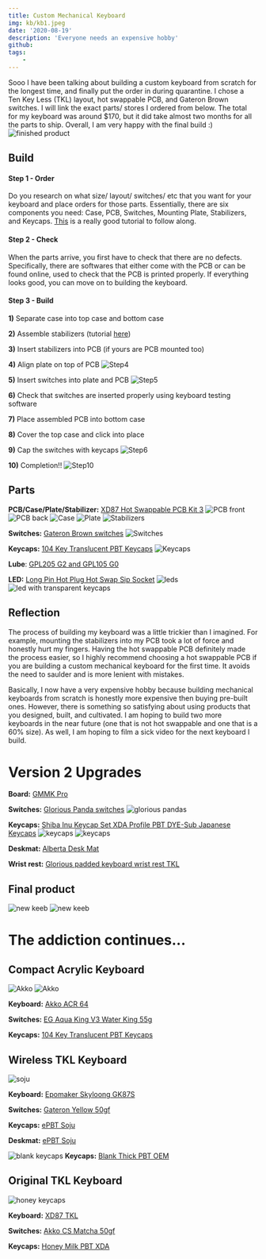 ```yaml
---
title: Custom Mechanical Keyboard
img: kb/kb1.jpeg
date: '2020-08-19'
description: 'Everyone needs an expensive hobby'
github:
tags:
    -
---
```


Sooo I have been talking about building a custom keyboard from scratch for the longest time, and finally put the order in during quarantine. I chose a Ten Key Less (TKL) layout, hot swappable PCB, and Gateron Brown switches. I will link the exact parts/ stores I ordered from below. The total for my keyboard was around $170, but it did take almost two months for all the parts to ship. Overall, I am very happy with the final build :)
![finished product](/images/projects/kb/kb2.JPG)

## Build 

#### Step 1 - Order

Do you research on what size/ layout/ switches/ etc that you want for your keyboard and place orders for those parts. Essentially, there are six components you need: Case, PCB, Switches, Mounting Plate, Stabilizers, and Keycaps. [This](https://www.techspot.com/guides/1625-diy-build-your-own-mechanical-keyboard/) is a really good tutorial to follow along.

#### Step 2 - Check

When the parts arrive, you first have to check that there are no defects. Specifically, there are softwares that either come with the PCB or can be found online, used to check that the PCB is printed properly. If everything looks good, you can move on to building the keyboard.

#### Step 3 - Build

**1)** Separate case into top case and bottom case

**2)** Assemble stabilizers (tutorial [here](https://www.youtube.com/watch?v=D21Ocg9kVsU))

**3)** Insert stabilizers into PCB (if yours are PCB mounted too)

**4)** Align plate on top of PCB
![Step4](/images/projects/kb/kb3.jpg)

**5)** Insert switches into plate and PCB
![Step5](/images/projects/kb/kb4.jpg)

**6)** Check that switches are inserted properly using keyboard testing software

**7)** Place assembled PCB into bottom case

**8)** Cover the top case and click into place

**9)** Cap the switches with keycaps
![Step6](/images/projects/kb/kb5.jpg)

**10)** Completion!!
![Step10](/images/projects/kb/kb6.jpg)

## Parts

**PCB/Case/Plate/Stabilizer:** [XD87 Hot Swappable PCB Kit 3](https://kprepublic.com/products/xd87-xd87-xd80-custom-mechanical-keyboard-kit80-supports-tkg-tools-support-underglow-rgb-pcb-programmed-gh80-kle?variant=10176717553708)
![PCB front](/images/projects/kb/kb7.jpg)
![PCB back](/images/projects/kb/kb8.jpg)
![Case](/images/projects/kb/kb9.jpg)
![Plate](/images/projects/kb/kb10.jpg)
![Stabilizers](/images/projects/kb/kb11.jpg)

**Switches:** [Gateron Brown switches](https://www.aliexpress.com/item/32980039972.html?spm=a2g0s.9042311.0.0.39e54c4d75xyGK)
![Switches](/images/projects/kb/kb12.jpg)

**Keycaps:** [104 Key Translucent PBT Keycaps](https://www.banggood.com/104-Key-Translucent-PBT-Keycaps-Matte-Texture-Keycap-Set-Color-Matching-for-Mechanical-Keyboard-p-1580724.html?rmmds=detail-left-hotproducts__3&ID=6157196&cur_warehouse=CN)
![Keycaps](/images/projects/kb/kb13.jpg)

**Lube**: [GPL205 G2 and GPL105 G0](https://www.aliexpress.com/item/4000934992040.html?spm=a2g0s.9042311.0.0.6b864c4daeWKTU)

**LED:** [Long Pin Hot Plug Hot Swap Sip Socket](https://www.aliexpress.com/item/32835228861.html?spm=a2g0s.9042311.0.0.6b864c4daeWKTU)
![leds](/images/projects/kb/kb14.jpg)
![led with transparent keycaps](/images/projects/kb/kb15.jpg)

## Reflection

The process of building my keyboard was a little trickier than I imagined. For example, mounting the stabilizers into my PCB took a lot of force and honestly hurt my fingers. Having the hot swappable PCB definitely made the process easier, so I highly recommend choosing a hot swappable PCB if you are building a custom mechanical keyboard for the first time. It avoids the need to saulder and is more lenient with mistakes.

Basically, I now have a very expensive hobby because building mechanical keyboards from scratch is honestly more expensive then buying pre-built ones. However, there is something so satisfying about using products that you designed, built, and cultivated. I am hoping to build two more keyboards in the near future (one that is not hot swappable and one that is a 60% size). As well, I am hoping to film a sick video for the next keyboard I build.


# Version 2 Upgrades
**Board:** [GMMK Pro](https://www.gloriousgaming.com/products/glorious-gmmk-pro-75-barebone-black)

**Switches:** [Glorious Panda switches](https://www.pcgamingrace.com/products/glorious-panda-mechanical-switches)
![glorious pandas](/images/projects/kb/kb16.jpg)

**Keycaps:** [Shiba Inu Keycap Set XDA Profile PBT DYE-Sub Japanese Keycaps](https://www.banggood.com/MechZone-116-Keys-Shiba-Inu-Keycap-Set-XDA-Profile-PBT-DYE-Sub-Japanese-Keycaps-for-Mechanical-Keyboards-p-1683525.html?utm_source=googleshopping&utm_medium=cpc_organic&gmcCountry=CA&utm_content=minha&utm_campaign=minha-ca-en-pc&currency=CAD&cur_warehouse=CN&createTmp=1&utm_source=googleshopping&utm_medium=cpc_bgs&utm_content=samcpx&utm_campaign=samcpx-ssc-CA-sku-decmain-1203&ad_id=483984659688&gclid=Cj0KCQiAj9iBBhCJARIsAE9qRtAfE4u_LOxxN_BqYgh5D1IEkKwTEFBpMwOcJ1HR25I6ZTR15onA_g8aAjcQEALw_wcB)
![keycaps](/images/projects/kb/kb17.jpg)
![keycaps](/images/projects/kb/kb18.jpg)

**Deskmat:** [Alberta Desk Mat](https://kineticlabs.com/desk-mats/agile/alberta-mat)

**Wrist rest:** [Glorious padded keyboard wrist rest TKL](https://www.gloriousgaming.com/products/glorious-gaming-keyboard-wrist-rest-padded)

## Final product
![new keeb](/images/projects/kb/kb1.jpeg)
![new keeb](/images/projects/kb/kb20.jpeg)


# The addiction continues...

## Compact Acrylic Keyboard

![Akko](/images/projects/kb/kb21.jpg)
![Akko](/images/projects/kb/kb22.jpg)

**Keyboard:** [Akko ACR 64](https://en.akkogear.com/product/acr-64-diy-kit/)

**Switches:** [EG Aqua King V3 Water King 55g](https://everglide.co/en-ca/products/everglide-aqua-king-water-king-switches-v3?variant=42887000326356)

**Keycaps:** [104 Key Translucent PBT Keycaps](https://www.banggood.com/104-Key-Translucent-PBT-Keycaps-Matte-Texture-Keycap-Set-Color-Matching-for-Mechanical-Keyboard-p-1580724.html?rmmds=detail-left-hotproducts__3&ID=6157196&cur_warehouse=CN)


## Wireless TKL Keyboard

![soju](/images/projects/kb/kb23.jpg)

**Keyboard:** [Epomaker Skyloong GK87S](https://epomaker.com/products/epomaker-gk87-kit?variant=31895652204617)

**Switches:** [Gateron Yellow 50gf](https://www.banggood.com/70PCS-Pack-3Pin-Gateron-Linear-Yellow-Switch-Keyboard-Switch-for-Mechanical-Gaming-Keyboard-p-1426530.html?utm_design=18&utm_email=1640328603_2324&utm_source=emarsys&utm_medium=Shipoutinform190813&utm_campaign=trigger-logistics&utm_content=leander&sc_src=email_2671705&sc_eh=4d07e4cf512760671&sc_llid=33022385&sc_lid=104858042&sc_uid=2XyXgCSOmu&cur_warehouse=CN)

**Keycaps:** [ePBT Soju](https://www.deskhero.ca/products/epbt-soju-keycaps-extras)

**Deskmat:** [ePBT Soju](https://kono.store/products/epbt-soju-deskmats)

![blank keycaps](/images/projects/kb/kb24.jpg)
**Keycaps:** [Blank Thick PBT OEM](https://www.amazon.ca/Profile-Keycaps-Switches-Mechanical-Keyboard/dp/B07HFTBMRC?th=1)


## Original TKL Keyboard

![honey keycaps](/images/projects/kb/kb25.jpg)

**Keyboard:** [XD87 TKL](https://kprepublic.com/products/xd87-xd87-xd80-custom-mechanical-keyboard-kit80-supports-tkg-tools-support-underglow-rgb-pcb-programmed-gh80-kle?variant=10176717553708)

**Switches:** [Akko CS Matcha 50gf](https://en.akkogear.com/product/akko-cs-matcha-green-switch/)

**Keycaps:** [Honey Milk PBT XDA](https://www.amazon.ca/Keycaps-Minimalist-Compatible-Mechanical-Keyboards/dp/B0948XRKCQ?th=1)

